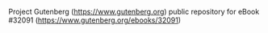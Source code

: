 Project Gutenberg (https://www.gutenberg.org) public repository for eBook #32091 (https://www.gutenberg.org/ebooks/32091)
